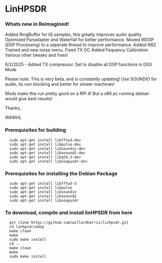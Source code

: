 # LinHPSDR

### Whats new in Reimagined!

Added RingBuffer for IQ samples, this greatly improves audio quality.
Optimized Panadapter and Waterfall for better performance.
Moved WDSP (DSP Processing) to a seperate thread to improve performance.
Added NR2 Trained and new noise menu.
Fixed TX OC
Added Fequency Calibration
Various other tweaks and fixes!

6/2/2025 -  Added TX compressor.  Set to disable all DSP functions in DIGI Mode

Please note: This is very beta, and is constantly updating!  Use SOUNDIO for audio, its non blocking and better for slower machines!

Mods make this run pretty good on a RPI 4!  But a x86 pc running debian would give best results!

Thanks,

W4WHL



### Prerequisites for building

```
  sudo apt-get install libfftw3-dev
  sudo apt-get install libpulse-dev
  sudo apt-get install libsoundio-dev
  sudo apt-get install libasound2-dev
  sudo apt-get install libgtk-3-dev
  sudo apt-get install libsoapysdr-dev
```

### Prerequisites for installing the Debian Package

```
  sudo apt-get install libfftw3-3
  sudo apt-get install libpulse
  sudo apt-get install libsoundio
  sudo apt-get install libasound2
  sudo apt-get install libsoapysdr
```



### To download, compile and install linHPSDR from here

```
  git clone https://github.com/willardharris/linhpsdr.git
  cd linhpsdr/wdsp
  make clean
  make
  sudo make install
  cd ..
  make clean
  make
  sudo make install
  
```

